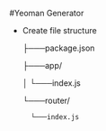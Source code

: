 #Yeoman Generator

* Create file structure

    ├───package.json

    ├───app/

    │   └───index.js

    └───router/

        └───index.js

